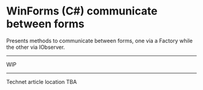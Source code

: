 # WinForms (C#) communicate between forms


Presents methods to communicate between forms, one via a Factory while the other via IObserver.

---
WIP

---


Technet article location TBA
